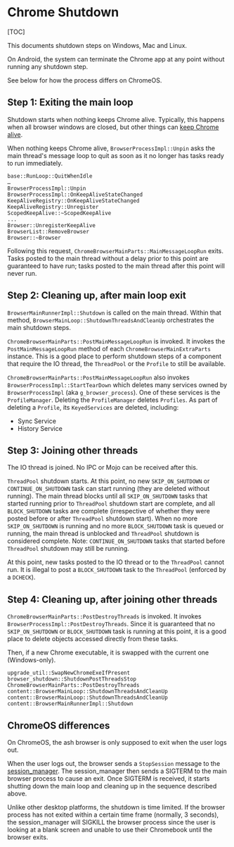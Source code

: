 # Chrome Shutdown

[TOC]

This documents shutdown steps on Windows, Mac and Linux.

On Android, the system can terminate the Chrome app at any point without running
any shutdown step.

See below for how the process differs on ChromeOS.

## Step 1: Exiting the main loop

Shutdown starts when nothing keeps Chrome alive. Typically, this happens when
all browser windows are closed, but other things can [keep Chrome
alive](https://source.chromium.org/chromium/chromium/src/+/master:components/keep_alive_registry/keep_alive_types.h).

When nothing keeps Chrome alive, `BrowserProcessImpl::Unpin` asks the main
thread's message loop to quit as soon as it no longer has tasks ready to run
immediately.

```
base::RunLoop::QuitWhenIdle
…
BrowserProcessImpl::Unpin
BrowserProcessImpl::OnKeepAliveStateChanged
KeepAliveRegistry::OnKeepAliveStateChanged
KeepAliveRegistry::Unregister
ScopedKeepAlive::~ScopedKeepAlive
...
Browser::UnregisterKeepAlive
BrowserList::RemoveBrowser
Browser::~Browser
```

Following this request, `ChromeBrowserMainParts::MainMessageLoopRun` exits. Tasks
posted to the main thread without a delay prior to this point are guaranteed to
have run; tasks posted to the main thread after this point will never run.

## Step 2: Cleaning up, after main loop exit

`BrowserMainRunnerImpl::Shutdown` is called on the main thread. Within that
method, `BrowserMainLoop::ShutdownThreadsAndCleanUp` orchestrates the main
shutdown steps.

`ChromeBrowserMainParts::PostMainMessageLoopRun` is invoked. It invokes the
`PostMainMessageLoopRun` method of each `ChromeBrowserMainExtraParts` instance.
This is a good place to perform shutdown steps of a component that require the
IO thread, the `ThreadPool` or the `Profile` to still be available.

`ChromeBrowserMainParts::PostMainMessageLoopRun` also invokes
`BrowserProcessImpl::StartTearDown` which deletes many services owned by
`BrowserProcessImpl` (aka `g_browser_process`). One of these services is the
`ProfileManager`. Deleting the `ProfileManager` deletes `Profiles`. As part of
deleting a `Profile`, its `KeyedServices` are deleted, including:

* Sync Service
* History Service

## Step 3: Joining other threads

The IO thread is joined. No IPC or Mojo can be received after this.

`ThreadPool` shutdown starts. At this point, no new `SKIP_ON_SHUTDOWN` or
`CONTINUE_ON_SHUTDOWN` task can start running (they are deleted without
running). The main thread blocks until all `SKIP_ON_SHUTDOWN` tasks that started
running prior to `ThreadPool` shutdown start are complete, and all
`BLOCK_SHUTDOWN` tasks are complete (irrespective of whether they were posted
before or after `ThreadPool` shutdown start). When no more `SKIP_ON_SHUTDOWN` is
running and no more `BLOCK_SHUTDOWN` task is queued or running, the main thread
is unblocked and `ThreadPool` shutdown is considered complete. Note:
`CONTINUE_ON_SHUTDOWN` tasks that started before `ThreadPool` shutdown may still
be running.

At this point, new tasks posted to the IO thread or to the `ThreadPool` cannot
run. It is illegal to post a `BLOCK_SHUTDOWN` task to the `ThreadPool` (enforced
by a `DCHECK`).

## Step 4: Cleaning up, after joining other threads

`ChromeBrowserMainParts::PostDestroyThreads` is invoked. It invokes
`BrowserProcessImpl::PostDestroyThreads`. Since it is guaranteed that no
`SKIP_ON_SHUTDOWN` or `BLOCK_SHUTDOWN` task is running at this point, it is a
good place to delete objects accessed directly from these tasks.

Then, if a new Chrome executable, it is swapped with the current one
(Windows-only).

```
upgrade_util::SwapNewChromeExeIfPresent
browser_shutdown::ShutdownPostThreadsStop
ChromeBrowserMainParts::PostDestroyThreads
content::BrowserMainLoop::ShutdownThreadsAndCleanUp
content::BrowserMainLoop::ShutdownThreadsAndCleanUp
content::BrowserMainRunnerImpl::Shutdown
```

## ChromeOS differences
On ChromeOS, the ash browser is only supposed to exit when the user logs out.

When the user logs out, the browser sends a `StopSession` message to the
[session_manager](https://chromium.googlesource.com/chromiumos/platform2/+/refs/heads/main/login_manager/README.md).
The session_manager then sends a SIGTERM to the main browser process to cause an
exit. Once SIGTERM is received, it starts shutting down the main loop and
cleaning up in the sequence described above.

Unlike other desktop platforms, the shutdown is time limited. If the browser
process has not exited within a certain time frame (normally, 3 seconds), the
session_manager will SIGKILL the browser process since the user is looking at
a blank screen and unable to use their Chromebook until the browser exits.
